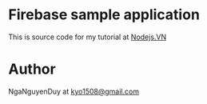 Firebase sample application
===

This is source code for my tutorial at [Nodejs.VN](http://nodejs.vn/topic/177/x%C3%A2y-d%E1%BB%B1ng-m%E1%BB%99t-%E1%BB%A9ng-d%E1%BB%A5ng-realtime-s%E1%BB%AD-d%E1%BB%A5ng-angularjs-v%C3%A0-firebase/1)


Author
===
NgaNguyenDuy at kyo1508@gmail.com
